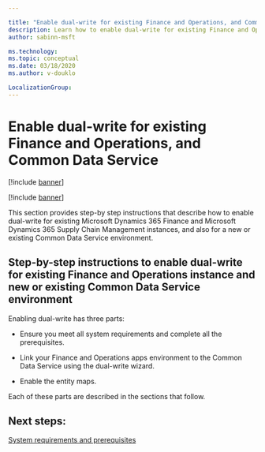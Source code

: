 ```yaml
---

title: "Enable dual-write for existing Finance and Operations, and Common Data Service"
description: Learn how to enable dual-write for existing Finance and Operations apps instances, and also for a new or existing Common Data Service environment.
author: sabinn-msft

ms.technology: 
ms.topic: conceptual
ms.date: 03/18/2020
ms.author: v-douklo

LocalizationGroup: 
---
```


# Enable dual-write for existing Finance and Operations, and Common Data Service

[!include [banner](../../includes/banner.md)]

[!include [banner](../../includes/preview-banner.md)]

This section provides step-by step instructions that describe how to enable dual-write for existing Microsoft Dynamics 365 Finance and Microsoft Dynamics 365 Supply Chain Management instances, and also for a new or existing Common Data Service environment.

## Step-by-step instructions to enable dual-write for existing Finance and Operations instance and new or existing Common Data Service environment

Enabling dual-write has three parts:

* Ensure you meet all system requirements and complete all the prerequisites.

* Link your Finance and Operations apps environment to the Common Data Service using the dual-write wizard.

* Enable the entity maps.

Each of these parts are described in the sections that follow.

## Next steps:

[System requirements and prerequisites](requirements-and-prerequisites.md)

